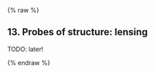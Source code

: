 {% raw %}
<section markdown="1">

## 13. Probes of structure: lensing

TODO: later!

</section>

{% endraw %}
